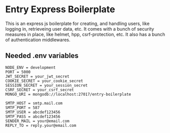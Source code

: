 # Entry Express Boilerplate
This is an express js boilerplate for creating, and handling users, like logging in, retrieveing user data, etc.
It comes with a bunch of security measures in place, like helmet,
hpp, csrf-protection, etc. It also has a bunch of authentication middlewares.

## Needed .env variables
```
NODE_ENV = development
PORT = 5000
JWT_SECRET = your_jwt_secret
COOKIE_SECRET = your_cookie_secret
SESSION_SECRET = your_session_secret
CSRF_SECRET = your_csrf_secret
MONGO_URI = mongodb://localhost:27017/entry-boilerplate

SMTP_HOST = smtp.mail.com
SMTP_PORT = 587
SMTP_USER = abcdef123456
SMTP_PASS = abcdef123456
SENDER_MAIL = your@email.com
REPLY_TO = reply.your@email.com
```